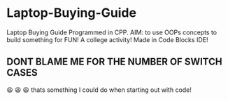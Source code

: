 # Laptop-Buying-Guide
Laptop Buying Guide Programmed in CPP.
AIM: to use OOPs concepts to build something for FUN!
A college activity!
Made in Code Blocks IDE!

## DONT BLAME ME FOR THE NUMBER OF SWITCH CASES
:laughing: :laughing: :laughing:
thats something I could do when starting out with code!
